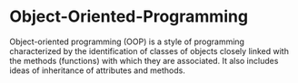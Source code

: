 # Object-Oriented-Programming

Object-oriented programming (OOP) is a style of programming characterized by the identification of classes of objects closely linked with the methods (functions) with which they are associated. It also includes ideas of inheritance of attributes and methods.

